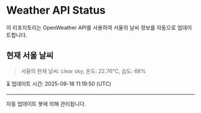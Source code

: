 
# Weather API Status

이 리포지토리는 OpenWeather API를 사용하여 서울의 날씨 정보를 자동으로 업데이트합니다.

## 현재 서울 날씨
> 서울의 현재 날씨: clear sky, 온도: 22.76°C, 습도: 68%

⏳ 업데이트 시간: 2025-09-18 11:19:50 (UTC)

---
자동 업데이트 봇에 의해 관리됩니다.
